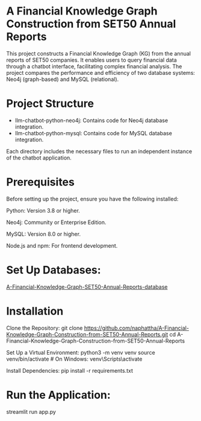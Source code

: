 # A Financial Knowledge Graph Construction from SET50 Annual Reports

This project constructs a Financial Knowledge Graph (KG) from the annual reports of SET50 companies. It enables users to query financial data through a chatbot interface, facilitating complex financial analysis. The project compares the performance and efficiency of two database systems: Neo4j (graph-based) and MySQL (relational).


# Project Structure

 * llm-chatbot-python-neo4j: Contains code for Neo4j database integration.
 * llm-chatbot-python-mysql: Contains code for MySQL database integration.

Each directory includes the necessary files to run an independent instance of the chatbot application.

# Prerequisites
Before setting up the project, ensure you have the following installed:

Python: Version 3.8 or higher.

Neo4j: Community or Enterprise Edition.

MySQL: Version 8.0 or higher.

Node.js and npm: For frontend development.

# Set Up Databases:
[A-Financial-Knowledge-Graph-SET50-Annual-Reports-database](https://github.com/naphattha/A-Financial-Knowledge-Graph-SET50-Annual-Reports-database)

# Installation
Clone the Repository:
git clone https://github.com/naphattha/A-Financial-Knowledge-Graph-Construction-from-SET50-Annual-Reports.git
cd A-Financial-Knowledge-Graph-Construction-from-SET50-Annual-Reports

Set Up a Virtual Environment:
python3 -m venv venv
source venv/bin/activate  # On Windows: venv\Scripts\activate

Install Dependencies:
pip install -r requirements.txt

# Run the Application:
streamlit run app.py
